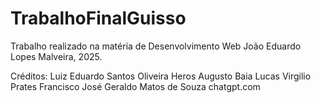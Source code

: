 # TrabalhoFinalGuisso
Trabalho realizado na matéria de Desenvolvimento Web
João Eduardo Lopes Malveira, 2025.

Créditos: Luiz Eduardo Santos Oliveira
Heros Augusto Baia
Lucas Virgilio Prates
Francisco José Geraldo Matos de Souza
chatgpt.com